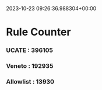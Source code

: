 2023-10-23 09:26:36.988304+00:00
# Rule Counter 
 ### UCATE : 396105

 ### Veneto : 192935

 ### Allowlist : 13930